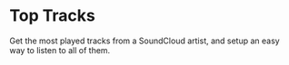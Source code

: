 # Top Tracks

Get the most played tracks from a SoundCloud artist, and setup an easy way to listen to all of them.
